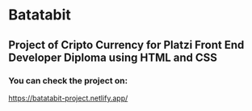 # Batatabit

## Project of Cripto Currency for Platzi Front End Developer Diploma using HTML and CSS

### You can check the project on:

https://batatabit-project.netlify.app/
